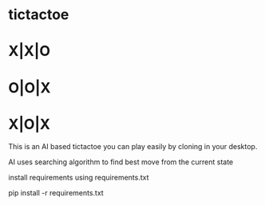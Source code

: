 # tictactoe
# X|X|O
# O|O|X
# X|O|X



This is an AI based tictactoe you can play easily by cloning in your desktop.

AI uses searching algorithm to find best move from the current state

install requirements using requirements.txt

pip install -r requirements.txt
